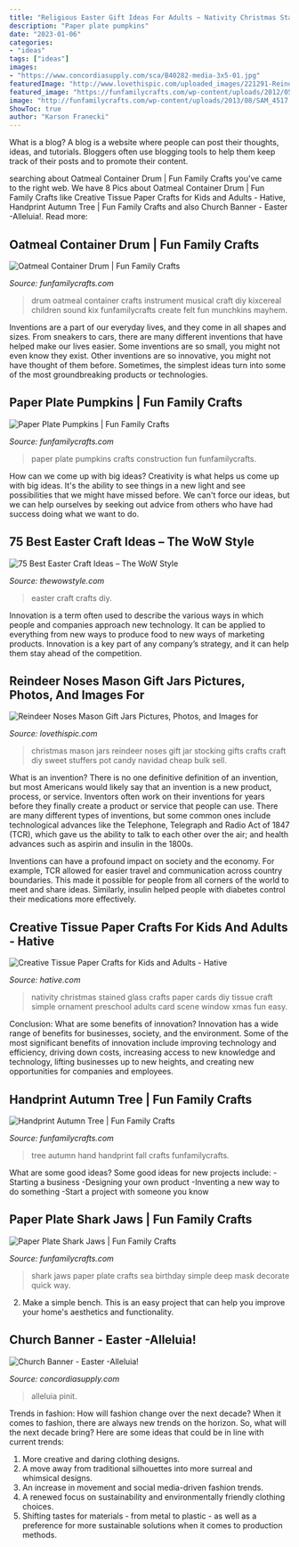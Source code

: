 ```yaml
---
title: "Religious Easter Gift Ideas For Adults ~ Nativity Christmas Stained Glass Crafts Paper Cards Diy Tissue Craft Simple Ornament Preschool Adults Card Scene Window Xmas Fun Easy"
description: "Paper plate pumpkins"
date: "2023-01-06"
categories:
- "ideas"
tags: ["ideas"]
images:
- "https://www.concordiasupply.com/sca/B40282-media-3x5-01.jpg"
featuredImage: "http://www.lovethispic.com/uploaded_images/221291-Reindeer-Noses-Mason-Gift-Jars.jpg"
featured_image: "https://funfamilycrafts.com/wp-content/uploads/2012/05/shark-jaws.jpg"
image: "http://funfamilycrafts.com/wp-content/uploads/2013/08/SAM_4517.jpg"
ShowToc: true
author: "Karson Franecki"
---
```



What is a blog?
A blog is a website where people can post their thoughts, ideas, and tutorials. Bloggers often use blogging tools to help them keep track of their posts and to promote their content.

	

		
searching about Oatmeal Container Drum | Fun Family Crafts you've came to the right web. We have 8 Pics about Oatmeal Container Drum | Fun Family Crafts like Creative Tissue Paper Crafts for Kids and Adults - Hative, Handprint Autumn Tree | Fun Family Crafts and also Church Banner - Easter -Alleluia!. Read more:
		
    
## Oatmeal Container Drum | Fun Family Crafts

<img loading=lazy src="http://funfamilycrafts.com/wp-content/uploads/2013/08/SAM_4517.jpg" onerror="this.onerror=null;this.src='https://tse2.mm.bing.net/th?id=OIP.2pX73fndRFLg0W-kLEcNIwHaFh&amp;pid=15.1';" alt="Oatmeal Container Drum | Fun Family Crafts">

_Source: funfamilycrafts.com_

>drum oatmeal container crafts instrument musical craft diy kixcereal children sound kix funfamilycrafts create felt fun munchkins mayhem. 

	

Inventions are a part of our everyday lives, and they come in all shapes and sizes. From sneakers to cars, there are many different inventions that have helped make our lives easier. Some inventions are so small, you might not even know they exist. Other inventions are so innovative, you might not have thought of them before. Sometimes, the simplest ideas turn into some of the most groundbreaking products or technologies.

    
## Paper Plate Pumpkins | Fun Family Crafts

<img loading=lazy src="https://funfamilycrafts.com/wp-content/uploads/2011/07/IMG_8709.jpg" onerror="this.onerror=null;this.src='https://tse2.mm.bing.net/th?id=OIP.YRWkmKPLEeAbnmFMJawfMAHaHa&amp;pid=15.1';" alt="Paper Plate Pumpkins | Fun Family Crafts">

_Source: funfamilycrafts.com_

>paper plate pumpkins crafts construction fun funfamilycrafts. 

	

How can we come up with big ideas?
Creativity is what helps us come up with big ideas. It's the ability to see things in a new light and see possibilities that we might have missed before. We can't force our ideas, but we can help ourselves by seeking out advice from others who have had success doing what we want to do.

    
## 75 Best Easter Craft Ideas – The WoW Style

<img loading=lazy src="http://thewowstyle.com/wp-content/uploads/2015/01/Diy-crafts-for-easter-1.jpg" onerror="this.onerror=null;this.src='https://tse2.mm.bing.net/th?id=OIP.7gbhppAOVvGjif-ypMXI3gHaJ4&amp;pid=15.1';" alt="75 Best Easter Craft Ideas – The WoW Style">

_Source: thewowstyle.com_

>easter craft crafts diy. 

	

Innovation is a term often used to describe the various ways in which people and companies approach new technology. It can be applied to everything from new ways to produce food to new ways of marketing products. Innovation is a key part of any company’s strategy, and it can help them stay ahead of the competition.

    
## Reindeer Noses Mason Gift Jars Pictures, Photos, And Images For

<img loading=lazy src="http://www.lovethispic.com/uploaded_images/221291-Reindeer-Noses-Mason-Gift-Jars.jpg" onerror="this.onerror=null;this.src='https://tse1.mm.bing.net/th?id=OIP.FKnK23y3YqBZTLV4BLNxZAHaLH&amp;pid=15.1';" alt="Reindeer Noses Mason Gift Jars Pictures, Photos, and Images for">

_Source: lovethispic.com_

>christmas mason jars reindeer noses gift jar stocking gifts crafts craft diy sweet stuffers pot candy navidad cheap bulk sell. 

	

What is an invention?
There is no one definitive definition of an invention, but most Americans would likely say that an invention is a new product, process, or service.  Inventors often work on their inventions for years before they finally create a product or service that people can use. 
There are many different types of inventions, but some common ones include technological advances like the Telephone, Telegraph and Radio Act of 1847 (TCR), which gave us the ability to talk to each other over the air; and health advances such as aspirin and insulin in the 1800s. 

Inventions can have a profound impact on society and the economy. For example, TCR allowed for easier travel and communication across country boundaries. This made it possible for people from all corners of the world to meet and share ideas. Similarly, insulin helped people with diabetes control their medications more effectively.

    
## Creative Tissue Paper Crafts For Kids And Adults - Hative

<img loading=lazy src="http://hative.com/wp-content/uploads/2015/01/tissue-paper-crafts/12-tissue-paper-crafts.jpg" onerror="this.onerror=null;this.src='https://tse1.mm.bing.net/th?id=OIP.ztg9EjECENWWCUJWh9dxSgHaLH&amp;pid=15.1';" alt="Creative Tissue Paper Crafts for Kids and Adults - Hative">

_Source: hative.com_

>nativity christmas stained glass crafts paper cards diy tissue craft simple ornament preschool adults card scene window xmas fun easy. 

	

Conclusion: What are some benefits of innovation?
Innovation has a wide range of benefits for businesses, society, and the environment. Some of the most significant benefits of innovation include improving technology and efficiency, driving down costs, increasing access to new knowledge and technology, lifting businesses up to new heights, and creating new opportunities for companies and employees.

    
## Handprint Autumn Tree | Fun Family Crafts

<img loading=lazy src="https://funfamilycrafts.com/wp-content/uploads/2012/09/P1040258.jpg" onerror="this.onerror=null;this.src='https://tse1.mm.bing.net/th?id=OIP.mkagMoQxlcGYrCwexSm9TAHaFj&amp;pid=15.1';" alt="Handprint Autumn Tree | Fun Family Crafts">

_Source: funfamilycrafts.com_

>tree autumn hand handprint fall crafts funfamilycrafts. 

	

What are some good ideas?
Some good ideas for new projects include: 
-Starting a business 
-Designing your own product 
-Inventing a new way to do something 
-Start a project with someone you know

    
## Paper Plate Shark Jaws | Fun Family Crafts

<img loading=lazy src="https://funfamilycrafts.com/wp-content/uploads/2012/05/shark-jaws.jpg" onerror="this.onerror=null;this.src='https://tse3.mm.bing.net/th?id=OIP.DNvvainOZUsT0xnGULg-jAAAAA&amp;pid=15.1';" alt="Paper Plate Shark Jaws | Fun Family Crafts">

_Source: funfamilycrafts.com_

>shark jaws paper plate crafts sea birthday simple deep mask decorate quick way. 

	

2. Make a simple bench. This is an easy project that can help you improve your home's aesthetics and functionality. 

    
## Church Banner - Easter -Alleluia!

<img loading=lazy src="https://www.concordiasupply.com/sca/B40282-media-3x5-01.jpg" onerror="this.onerror=null;this.src='https://tse3.mm.bing.net/th?id=OIP.HKwQ4OjdD6bgSjxkngm5pQHaMW&amp;pid=15.1';" alt="Church Banner - Easter -Alleluia!">

_Source: concordiasupply.com_

>alleluia pinit. 

	

Trends in fashion: How will fashion change over the next decade?
When it comes to fashion, there are always new trends on the horizon. So, what will the next decade bring? Here are some ideas that could be in line with current trends: 
1. More creative and daring clothing designs.
2. A move away from traditional silhouettes into more surreal and whimsical designs.
3. An increase in movement and social media-driven fashion trends.
4. A renewed focus on sustainability and environmentally friendly clothing choices. 
5. Shifting tastes for materials - from metal to plastic - as well as a preference for more sustainable solutions when it comes to production methods.

